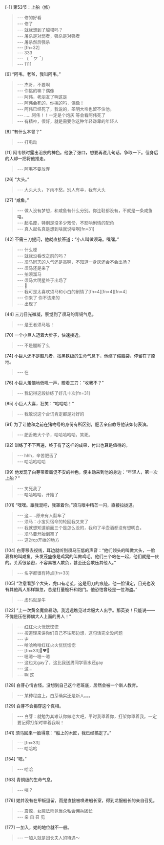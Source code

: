 
[-1] 第53节：上船（修）
>--- 修的好看<br>
>--- 修了<br>
>--- 就我想到了越塔吗？<br>
>--- 屠杀是对弱者，强杀是对强者<br>
>--- 屠杀然后强杀<br>
>--- [fn=32]<br>
>--- 333<br>
>--- （*＾ワ＾*）<br>
>--- 1111<br>

[6] “阿韦。老爷，我叫阿韦。”
>--- 杰哥，不要啊<br>
>--- 你挑的嘛？偶像<br>
>--- 阿伟，老朋友了啊这是<br>
>--- 阿伟会死的，你挑的吗，偶像！<br>
>--- 阿伟已经死了，我说的，圣明大帝也留不住他。<br>
>--- ……阿伟！！一定是个炮灰  等会看阿伟死了<br>
>--- 有精神，很好，就是需要你这种年轻谦卑的年轻人<br>

[8] “有什么本领？”
>--- 打电动<br>

[11] 阿韦顿时露出沮丧的神色。他张了张口，想要再说几句话，争取一下。但身后的人却一把将他推走。
>--- 阿韦不要放弃<br>

[26] “大头。”
>--- 大头大头，下雨不愁，别人有伞，我有大头<br>

[27] “咸鱼。”
>--- 做人没有梦想，和咸鱼有什么分别。你连鞋都没有，不就是一条咸鱼咯。<br>
>--- 起名废，特别是没多少戏份，不影响剧情的配角<br>
>--- 真人起名真是想到啥就说啥啊[fn=31]<br>

[42] 不需三刀提问，他就直接答道：“小人叫做须马。嘿嘿。”
>--- 什么梗<br>
>--- 就我没看改之前的吗？<br>
>--- 须马同志的人气还是高啊，不知道一身灰还会不会出场？<br>
>--- 须马还是来了<br>
>--- 拍须溜马<br>
>--- 须马大明星终于出场了<br>
>--- 🐴<br>
>--- 我可是太喜欢须马和小白的剧情了[fn=4][fn=4][fn=4]<br>
>--- 你来了
你不该来的<br>
>--- 出现了<br>

[44] 三刀目光微凝，察觉到了须马的青铜气息。
>--- 是王者须马哒！<br>

[70] 一个小巨人迈着大步子，快速接近。
>--- 不是腿断了么<br>

[74] 小巨人还不是超凡者，找黑铁级的生命气息下，他缩了缩脑袋，停留在了原地。
>--- 在<br>

[76] 小巨人羞恼地低吼一声，瞪着三刀：“收我不？”
>--- 我记得这段排练了好几十次[fn=31]<br>

[85] 小巨人大喜，狂笑：“哈哈哈！”
>--- 我敢说这个台词肯定都是对好的<br>

[91] 为了让他和之前在猪吻号的身份有所区别，肥舌亲自教导他该如何表演。
>--- 肥舌教大个子，哈哈哈哈哈，笑死。<br>

[92] 训练了不下百遍，终于有了这样的成果，付出也算是值得的。
>--- hhh，辛苦肥舌了<br>
>--- 哈哈哈哈哈<br>

[99] 他发现了白芽带着局促不安的神色，便主动来到他的身边：“年轻人，第一次上船？”
>--- 笑死我了<br>
>--- 哈哈哈哈，开始了<br>

[101] “嘿嘿。跟我混吧，我罩着你。”须马眼中精芒一闪，直接拉拢道。
>--- 这……原来有人翻车了<br>
>--- 须马：小宝贝宿命的轮回我又来了<br>
>--- 我就想知道前面三个是怎么没的，我和了半壶酒都没有想明白。<br>
>--- 须马要开始倒霉了<br>
>--- 这对cp开始的地方<br>

[104] 白芽移去视线，耳边就听到须马压低的声音：“他们领头的叫做大头，一脸衰样的叫咸鱼，头发茂盛像是鸡窝的叫做鸡毛。他们三个站在一起，他们就是一伙的。关系很紧密，不容易被人欺负，甚至还会欺压其他人。”
>--- 名字都很有特点[fn=33]<br>

[105] “注意看那个大头，虎口有老茧，这是用刀的痕迹。他一脸镇定，目光也没有其他两人那样飘忽，总是打量桅杆和炮门。他恐怕曾经是一位海盗。”
>--- 虚码就是牛<br>

[122] “上一次黄金魔兽暴动，我远远瞧见过龙服大人出手。那英姿！只能说——不愧是压在狮旗大人上面的男人！”
>--- 红红火火恍恍惚惚<br>
>--- 按道理来讲你们自己不往那边想，这句话完全没问题<br>
>--- 屮<br>
>--- 哈哈哈哈红红火火恍恍惚惚<br>
>--- [fn=33]👨‍❤️‍👨<br>
>--- 嗯嗯～嗯～嗯<br>
>--- 这也太gay了，这比我送男同学香水还gay<br>
>--- 这…<br>
>--- 啊 这<br>

[128] 白芽心情古怪。没想到自己这个老班底，居然会被一个新人教育。
>--- 某种程度上，白芽确实还是新人。。。<br>

[129] 白芽不会揭穿这个真相。
>--- 白芽：就勉为其难认你做老大吧，平时我罩着你，打架你罩着我。一定要记得打架时罩着我啊！<br>

[141] 须马回来一脸得意：“船上的木匠，我已经搞定了。”
>--- [fn=33]<br>
>--- 哈哈哈<br>

[154] “嗯。”
>--- 哈哈<br>

[163] 青铜级的生命气息。
>--- 咦？<br>

[176] 她并没有在甲板逗留，而是直接被唤进船长室，得到龙服船长的亲自召见。
>--- 震惊，女魔法师竟当众私会佣兵团长<br>
>--- 亲  自  召  见<br>

[177] 一加入，她的地位就不一般。
>--- 一加入就是团长夫人的待遇～<br>
